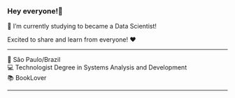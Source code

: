 ### Hey everyone!👋
🌱 I’m currently studying to became a Data Scientist!
<br>

Excited to share and learn from everyone! ❤
<hr>
📍 São Paulo/Brazil<br>
💻 Technologist Degree in Systems Analysis and Development<br>
📚 BookLover
<hr>
  

